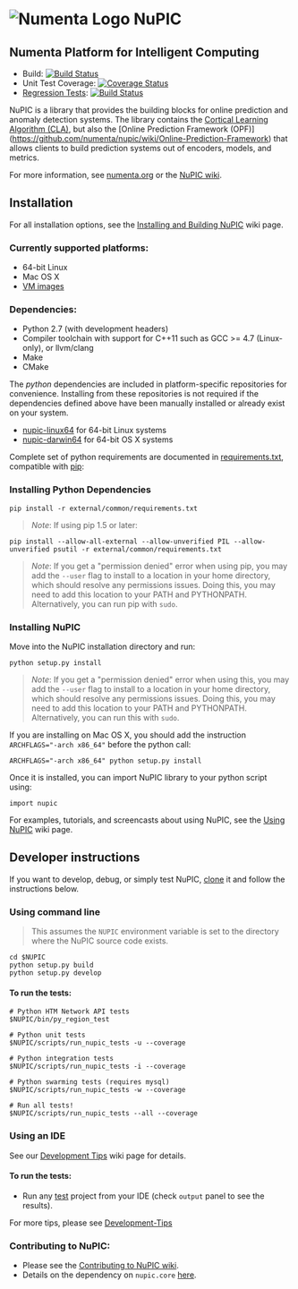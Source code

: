# ![Numenta Logo](http://numenta.org/images/numenta-icon128.png) NuPIC

## Numenta Platform for Intelligent Computing

* Build: [![Build Status](https://travis-ci.org/numenta/nupic.png?branch=master)](https://travis-ci.org/numenta/nupic)
* Unit Test Coverage: [![Coverage Status](https://coveralls.io/repos/numenta/nupic/badge.png?branch=master)](https://coveralls.io/r/numenta/nupic?branch=master)
* [Regression Tests](https://github.com/numenta/nupic.regression): [![Build Status](https://travis-ci.org/numenta/nupic.regression.svg?branch=master)](https://travis-ci.org/numenta/nupic.regression)

NuPIC is a library that provides the building blocks for online prediction and anomaly detection systems.  The library contains the [Cortical Learning Algorithm (CLA)](https://github.com/numenta/nupic/wiki/Cortical-Learning-Algorithm), but also the [Online Prediction Framework (OPF)] (https://github.com/numenta/nupic/wiki/Online-Prediction-Framework) that allows clients to build prediction systems out of encoders, models, and metrics.

For more information, see [numenta.org](http://numenta.org) or the [NuPIC wiki](https://github.com/numenta/nupic/wiki).

## Installation

For all installation options, see the [Installing and Building NuPIC](https://github.com/numenta/nupic/wiki/Installing-and-Building-NuPIC) wiki page.

### Currently supported platforms:

 * 64-bit Linux
 * Mac OS X
 * [VM images](https://github.com/numenta/nupic/wiki/Running-Nupic-in-a-Virtual-Machine)

### Dependencies:

 * Python 2.7 (with development headers)
 * Compiler toolchain with support for C++11 such as GCC >= 4.7 (Linux-only), or llvm/clang
 * Make
 * CMake

The _python_ dependencies are included in platform-specific repositories for convenience. Installing from these repositories is not required if the dependencies defined above have been manually installed or already exist on your system.

* [nupic-linux64](https://github.com/numenta/nupic-linux64) for 64-bit Linux systems
* [nupic-darwin64](https://github.com/numenta/nupic-darwin64) for 64-bit OS X systems

Complete set of python requirements are documented in [requirements.txt](/external/common/requirements.txt),
compatible with [pip](http://www.pip-installer.org/en/latest/cookbook.html#requirements-files):

### Installing Python Dependencies

    pip install -r external/common/requirements.txt

> _Note_: If using pip 1.5 or later:

    pip install --allow-all-external --allow-unverified PIL --allow-unverified psutil -r external/common/requirements.txt

> _Note_: If you get a "permission denied" error when using pip, you may add the `--user` flag to install to a location in your home directory, which should resolve any permissions issues. Doing this, you may need to add this location to your PATH and PYTHONPATH. Alternatively, you can run pip with `sudo`.

### Installing NuPIC

Move into the NuPIC installation directory and run:

    python setup.py install

> _Note_: If you get a "permission denied" error when using this, you may add the `--user` flag to install to a location in your home directory, which should resolve any permissions issues. Doing this, you may need to add this location to your PATH and PYTHONPATH. Alternatively, you can run this with `sudo`.

If you are installing on Mac OS X, you should add the instruction `ARCHFLAGS="-arch x86_64"` before the python call:

    ARCHFLAGS="-arch x86_64" python setup.py install

Once it is installed, you can import NuPIC library to your python script using:

    import nupic

For examples, tutorials, and screencasts about using NuPIC, see the [Using NuPIC](https://github.com/numenta/nupic/wiki/Using-NuPIC) wiki page.

## Developer instructions

If you want to develop, debug, or simply test NuPIC, [clone](https://github.com/numenta/nupic/wiki/Installing-and-Building-NuPIC#for-potential-contributors) it and follow the instructions below.

### Using command line

> This assumes the `NUPIC` environment variable is set to the directory where the NuPIC source code exists.

    cd $NUPIC
    python setup.py build
    python setup.py develop

#### To run the tests:

    # Python HTM Network API tests
    $NUPIC/bin/py_region_test

    # Python unit tests
    $NUPIC/scripts/run_nupic_tests -u --coverage

    # Python integration tests
    $NUPIC/scripts/run_nupic_tests -i --coverage

    # Python swarming tests (requires mysql)
    $NUPIC/scripts/run_nupic_tests -w --coverage

    # Run all tests!
    $NUPIC/scripts/run_nupic_tests --all --coverage

### Using an IDE

See our [Development Tips](https://github.com/numenta/nupic/wiki/Development-Tips) wiki page for details.

#### To run the tests:

 * Run any [test](#run-the-tests) project from your IDE (check `output` panel to see the results).

For more tips, please see [Development-Tips](https://github.com/numenta/nupic/wiki/Development-Tips)

### Contributing to NuPIC:

 * Please see the [Contributing to NuPIC wiki](https://github.com/numenta/nupic/wiki/Contributing-to-NuPIC).
 * Details on the dependency on `nupic.core` [here](https://github.com/numenta/nupic/wiki/Installing-and-Building-NuPIC#relationship-with-nupiccore).
